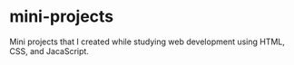 # mini-projects
Mini projects that I created while studying web development using HTML, CSS, and JacaScript.
